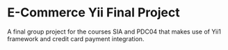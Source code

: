 # E-Commerce Yii Final Project
A final group project for the courses SIA and PDC04 that makes use of Yii1 framework and credit card payment integration.
